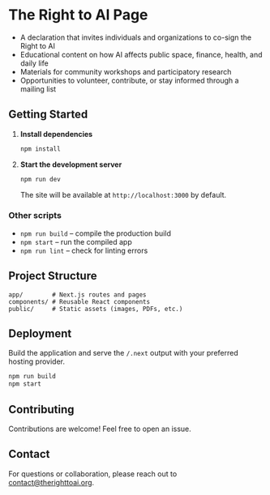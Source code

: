 # The Right to AI Page

- A declaration that invites individuals and organizations to co-sign the Right to AI  
- Educational content on how AI affects public space, finance, health, and daily life  
- Materials for community workshops and participatory research  
- Opportunities to volunteer, contribute, or stay informed through a mailing list


## Getting Started

1. **Install dependencies**
   ```bash
   npm install
   ```
2. **Start the development server**
   ```bash
   npm run dev
   ```
   The site will be available at `http://localhost:3000` by default.

### Other scripts

- `npm run build` – compile the production build
- `npm start` – run the compiled app
- `npm run lint` – check for linting errors

## Project Structure

```
app/        # Next.js routes and pages
components/ # Reusable React components
public/     # Static assets (images, PDFs, etc.)
```

## Deployment

Build the application and serve the `/.next` output with your preferred hosting provider.

```bash
npm run build
npm start
```

## Contributing

Contributions are welcome! Feel free to open an issue.

## Contact

For questions or collaboration, please reach out to [contact@therighttoai.org](mailto:contact@therighttoai.org).

